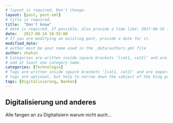```yaml
---
# layout is required. Don't change.
layout: [post, post-xml]
# title is required.
title:  "Don't know"
# date is required. If possible, also provide a time like: 2017-08-10 10:25:00.
date:   2017-08-14 18:55:00 
# If you are modifying an existing post, provide a date for it.
modified_date: 
# author must be your name used in the _data/authors.yml file
author: shahin
# Categories are written inside square brackets '[cat1, cat2]' and are separated by comma.
# add at least one category name.
categories: [Technologie]
# Tags are written inside square brackets '[cat1, cat2]' and are separated by comma.
# tags are optional, but help to narrow down the subject of the blog post
tags: [Digitalisierung, Banken]
---
```

## Digitalisierung und anderes

Alle fangen an zu Digitalisiern warum nicht auch...
